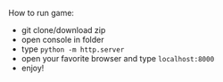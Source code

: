 How to run game:
- git clone/download zip
- open console in folder
- type `python -m http.server`
- open your favorite browser and type `localhost:8000`
- enjoy!
